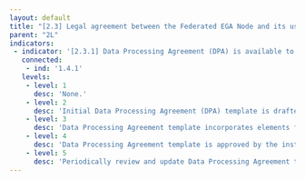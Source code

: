 ```yaml
---
layout: default
title: "[2.3] Legal agreement between the Federated EGA Node and its users"
parent: "2L"
indicators:
 - indicator: '[2.3.1] Data Processing Agreement (DPA) is available to users'
   connected:
    - ind: '1.4.1'
   levels:
    - level: 1
      desc: 'None.'
    - level: 2
      desc: 'Initial Data Processing Agreement (DPA) template is drafted, taking into account local regulations, for data submission cases that require a DPA.'
    - level: 3  
      desc: 'Data Processing Agreement template incorporates elements from the Federated EGA Ecosystem to ensure consistency.'
    - level: 4
      desc: 'Data Processing Agreement template is approved by the institution hosting the Federated EGA Node and can be distributed to submitters.'
    - level: 5
      desc: 'Periodically review and update Data Processing Agreement template to reflect changes in existing regulations and/or new working procedures in the Federated EGA Node.'
---
```

